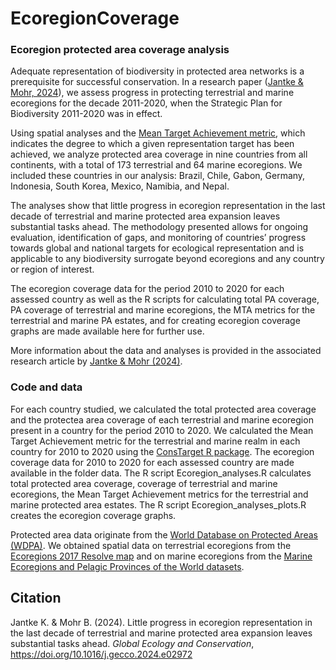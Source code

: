 # EcoregionCoverage

### Ecoregion protected area coverage analysis

Adequate representation of biodiversity in protected area networks is a prerequisite for successful conservation. In a research paper (<a href="https://doi.org/10.1016/j.gecco.2024.e02972">Jantke & Mohr, 2024</a>), we assess progress in protecting terrestrial and marine ecoregions for the decade 2011-2020, when the Strategic Plan for Biodiversity 2011-2020 was in effect. 

Using spatial analyses and the <a href="https://doi.org/10.1111/ddi.12853">Mean Target Achievement metric</a>, which indicates the degree to which a given representation target has been achieved, we analyze protected area coverage in nine countries from all continents, with a total of 173 terrestrial and 64 marine ecoregions. We included these countries in our analysis: Brazil, Chile, Gabon, Germany, Indonesia, South Korea, Mexico, Namibia, and Nepal.

The analyses show that little progress in ecoregion representation in the last decade of terrestrial and marine protected area expansion leaves substantial tasks ahead. The methodology presented allows for ongoing evaluation, identification of gaps, and monitoring of countries’ progress towards global and national targets for ecological representation and is applicable to any biodiversity surrogate beyond ecoregions and any country or region of interest.

The ecoregion coverage data for the period 2010 to 2020 for each assessed country as well as the R scripts for calculating total PA coverage, PA coverage of terrestrial and marine ecoregions, the MTA metrics for the terrestrial and marine PA estates, and for creating ecoregion coverage graphs are made available here for further use.

More information about the data and analyses is provided in the associated research article by <a href="https://doi.org/10.1016/j.gecco.2024.e02972" > Jantke & Mohr (2024)</a>. 

### Code and data

For each country studied, we calculated the total protected area coverage and the protectea area coverage of each terrestrial and marine ecoregion present in a country for the period 2010 to 2020. We calculated the Mean Target Achievement metric for the terrestrial and marine realm in each country for 2010 to 2020 using the <a href="https://github.com/KerstinJantke/ConsTarget/tree/master">ConsTarget R package</a>. The ecoregion coverage data for 2010 to 2020 for each assessed country are made available in the folder data<add link>. The R script Ecoregion_analyses.R <add link> calculates total protected area coverage, coverage of terrestrial and marine ecoregions, the Mean Target Achievement metrics for the terrestrial and marine protected area estates. The R script Ecoregion_analyses_plots.R <add link> creates the ecoregion coverage graphs.

Protected area data originate from the <a href="https://www.protectedplanet.net/en/thematic-areas/wdpa?tab=WDPA">World Database on Protected Areas (WDPA)</a>. We obtained spatial data on terrestrial ecoregions from the <a href="https://ecoregions.appspot.com/">Ecoregions 2017 Resolve map</a> and on marine ecoregions from the <a href="https://data.unep-wcmc.org/datasets/38">Marine Ecoregions and Pelagic Provinces of the World datasets</a>.  

## Citation

Jantke K. & Mohr B. (2024). Little progress in ecoregion representation in the last decade of terrestrial and marine protected area expansion leaves substantial tasks ahead. <i>Global Ecology and Conservation</i>, https://doi.org/10.1016/j.gecco.2024.e02972

